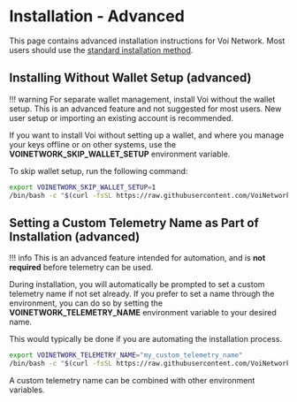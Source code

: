 # Installation - Advanced

This page contains advanced installation instructions for Voi Network.
Most users should use the [standard installation method](./installation.md).

## Installing Without Wallet Setup (advanced)

!!! warning
    For separate wallet management, install Voi without the wallet setup.
    This is an advanced feature and not suggested for most users.
    New user setup or importing an existing account is recommended.

If you want
to install Voi without setting up a wallet, and where you manage your keys offline or on
other systems, use the **VOINETWORK_SKIP_WALLET_SETUP** environment variable.

To skip wallet setup, run the following command:

```bash
export VOINETWORK_SKIP_WALLET_SETUP=1
/bin/bash -c "$(curl -fsSL https://raw.githubusercontent.com/VoiNetwork/voi-swarm/main/install.sh)"
```

## Setting a Custom Telemetry Name as Part of Installation (advanced)

!!! info
    This is an advanced feature intended for automation, and is **not required** before telemetry can be used.

During installation, you will automatically be prompted to set a custom telemetry name if not set already.
If you prefer to set a name through the environment, you can do so by setting the
**VOINETWORK_TELEMETRY_NAME** environment variable to your desired name.

This would typically be done if you are automating the installation process.

```bash
export VOINETWORK_TELEMETRY_NAME="my_custom_telemetry_name"
/bin/bash -c "$(curl -fsSL https://raw.githubusercontent.com/VoiNetwork/voi-swarm/main/install.sh)"
```

A custom telemetry name can be combined with other environment variables.
